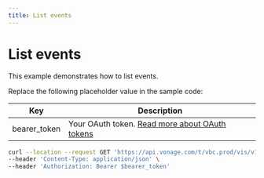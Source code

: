 ```yaml
---
title: List events
---
```


# List events

This example demonstrates how to list events.

Replace the following placeholder value in the sample code:

| Key | Description |
| --- | ----------- |
| bearer_token      | Your OAuth token. [Read more about OAuth tokens](/concepts/guides/create-an-access-token) |

``` bash
curl --location --request GET 'https://api.vonage.com/t/vbc.prod/vis/v1/self/events' \
--header 'Content-Type: application/json' \
--header 'Authorization: Bearer $bearer_token'
```
